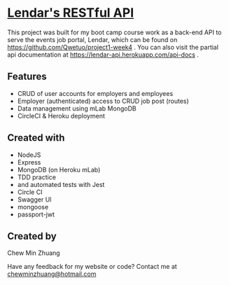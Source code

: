 [Lendar's RESTful API](https://lendar-api.herokuapp.com/api-docs)
 ======
 This project was built for my boot camp course work as a back-end API to serve the events job portal, Lendar, which can be found on https://github.com/Qwetuo/project1-week4 . You can also visit the partial api documentation at https://lendar-api.herokuapp.com/api-docs .

 Features
 -
* CRUD of user accounts for employers and employees
* Employer (authenticated) access to CRUD job post (routes)
* Data management using mLab MongoDB
* CircleCI & Heroku deployment

 Created with
 -
 * NodeJS
 * Express
 * MongoDB (on Heroku mLab)
 * TDD practice
 * and automated tests with Jest
 * Circle CI
 * Swagger UI
 * mongoose
 * passport-jwt

Created by
 -
 Chew Min Zhuang 

 Have any feedback for my website or code?
 Contact me at chewminzhuang@hotmail.com 